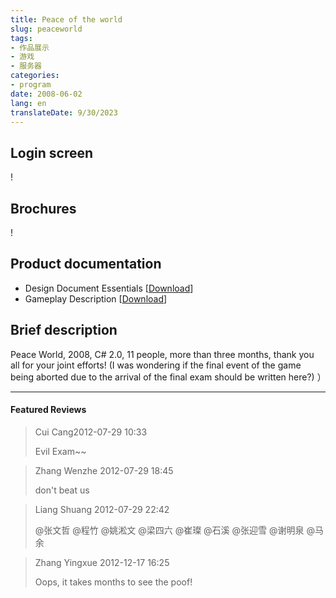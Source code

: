 ```yaml
---
title: Peace of the world
slug: peaceworld
tags:
- 作品展示
- 游戏
- 服务器
categories:
- program
date: 2008-06-02
lang: en
translateDate: 9/30/2023
---
```


Login screen
-----------------

! [](pwlogin.jpg)

Brochures
-----------------

! [](5.jpg)

Product documentation
-----------------

* Design Document Essentials \[[Download](pwdoc.pdf)\]
* Gameplay Description \[[Download](pwManual.pdf)\]

Brief description
-----------------
Peace World, 2008, C# 2.0, 11 people, more than three months, thank you all for your joint efforts!
(I was wondering if the final event of the game being aborted due to the arrival of the final exam should be written here?) ）

---
#### Featured Reviews

> Cui Cang2012-07-29 10:33
>
> Evil Exam~~

> Zhang Wenzhe 2012-07-29 18:45
>
> don't beat us

> Liang Shuang 2012-07-29 22:42
>
> @张文哲 @程竹 @姚淞文 @梁四六 @崔璨 @石溪 @张迎雪 @谢明泉 @马余 

> Zhang Yingxue 2012-12-17 16:25
>
> Oops, it takes months to see the poof!
